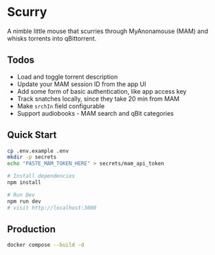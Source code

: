 # Scurry
A nimble little mouse that scurries through MyAnonamouse (MAM) and whisks torrents into qBittorrent.

## Todos
- Load and toggle torrent description
- Update your MAM session ID from the app UI
- Add some form of basic authentication, like app access key
- Track snatches locally, since they take 20 min from MAM
- Make `srchIn` field configurable
- Support audiobooks - MAM search and qBit categories

## Quick Start
```bash
cp .env.example .env
mkdir -p secrets
echo "PASTE_MAM_TOKEN_HERE" > secrets/mam_api_token

# Install dependencies
npm install

# Run Dev
npm run dev
# visit http://localhost:3000
```

## Production
```bash
docker compose --build -d
```